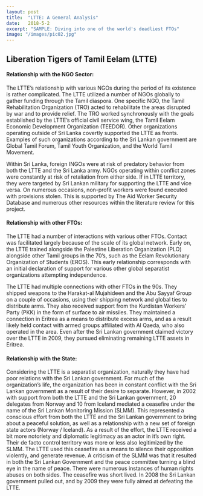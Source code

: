 ```yaml
---
layout: post
title:  "LTTE: A General Analysis"
date:   2018-5-2
excerpt: "SAMPLE: Diving into one of the world's deadliest FTOs"
image: "/images/pic02.jpg"
---
```


## Liberation Tigers of Tamil Eelam (LTTE)

#### Relationship with the NGO Sector: 

The LTTE’s relationship with various NGOs during the period of its existence is rather complicated. The LTTE utilized a number of NGOs globally to gather funding through the Tamil diaspora. One specific NGO, the Tamil Rehabilitation Organization (TRO) acted to rehabilitate the areas disrupted by war and to provide relief. The TRO worked synchronously with the goals established by the LTTE’s official civil service wing, the Tamil Eelam Economic Development Organization (TEEDOR). Other organizations operating outside of Sri Lanka covertly supported the LTTE as fronts. Examples of such organizations according to the Sri Lankan government are Global Tamil Forum, Tamil Youth Organization, and the World Tamil Movement.

Within Sri Lanka, foreign INGOs were at risk of predatory behavior from both the LTTE and the Sri Lanka army. NGOs operating within conflict zones were constantly at risk of retaliation from either side. If in LTTE territory, they were targeted by Sri Lankan military for supporting the LTTE and vice versa. On numerous occasions, non-profit workers were found executed with provisions stolen. This is supported by The Aid Worker Security Database and numerous other resources within the literature review for this project.

#### Relationship with other FTOs: 

The LTTE had a number of interactions with various other FTOs. Contact was facilitated largely because of the scale of its global network. Early on, the LTTE trained alongside the Palestine Liberation Organization (PLO) alongside other Tamil groups in the 70’s, such as the Eelam Revolutionary Organization of Students (EROS). This early relationship corresponds with an initial declaration of support for various other global separatist organizations attempting independence.

The LTTE had multiple connections with other FTOs in the 90s. They shipped weapons to the Harakat-al Mujahideen and the Abu Sayyaf Group on a couple of occasions, using their shipping network and global ties to distribute arms. They also received support from the Kurdistan Workers’ Party (PKK) in the form of surface to air missiles. They maintained a connection in Eritrea as a means to distribute excess arms, and as a result likely held contact with armed groups affiliated with Al Qaeda, who also operated in the area. Even after the Sri Lankan government claimed victory over the LTTE in 2009, they pursued eliminating remaining LTTE assets in Eritrea.

#### Relationship with the State: 

Considering the LTTE is a separatist organization, naturally they have had poor relations with the Sri Lankan government. For much of the organization’s life, the  organization has been in constant conflict with the Sri Lankan government as a result of their desire to separate. However, in 2002 with support from both the LTTE and the Sri Lankan government, 20 delegates from Norway and 10 from Iceland mediated  a ceasefire under the name of the Sri Lankan Monitoring Mission (SLMM). This represented a conscious effort from both the LTTE and the Sri Lankan government to bring about a peaceful solution, as well as a relationship with a new set of foreign state actors (Norway / Iceland). As a result of the effort, the LTTE received a bit more notoriety and diplomatic legitimacy as an actor in it’s own right. Their de facto control territory was more or less also legitimized by the SLMM. The LTTE used this ceasefire as a means to silence their opposition violently, and generate revenue. A criticism of the SLMM was that it resulted in both the Sri Lankan Government and the peace committee turning a blind eye in the name of peace. There were numerous instances of human rights abuses on both sides. The ceasefire was short lived. In 2008 the Sri Lankan government pulled out, and by 2009 they were fully aimed at defeating the LTTE.